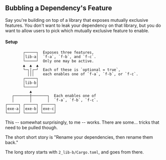 ## Bubbling a Dependency's Feature

Say you're building on top of a library that exposes mutually exclusive features. You don't want to leak your dependency on that library, but you do want to allow users to pick which mutually exclusive feature to enable.

#### Setup

```
        ┌─────┐  Exposes three features,
        │lib-a│  `f-a`, `f-b`, and `f-c`.
        └─────┘  Only one may be active.
        ▲  ▲  ▲
        └─┐│┌─┘  Each of these is `optional = true`,
          │││    each enables one of `f-a`, `f-b`, or `f-c`.
        ┌─────┐
        │lib-b│
        └─────┘
           ▲
   ┌───────┼───────┐  Each enables one of
   │       │       │  `f-a`, `f-b`, `f-c`.
┌─────┐ ┌─────┐ ┌─────┐
│exe-a│ │exe-b│ │exe-c│
└─────┘ └─────┘ └─────┘
```

This -- somewhat surprisingly, to me -- works.
There are some... tricks that need to be pulled though.

The short short story is "Rename your dependencies, then rename them back."

The long story starts with `2_lib-b/Cargo.toml`, and goes from there.
